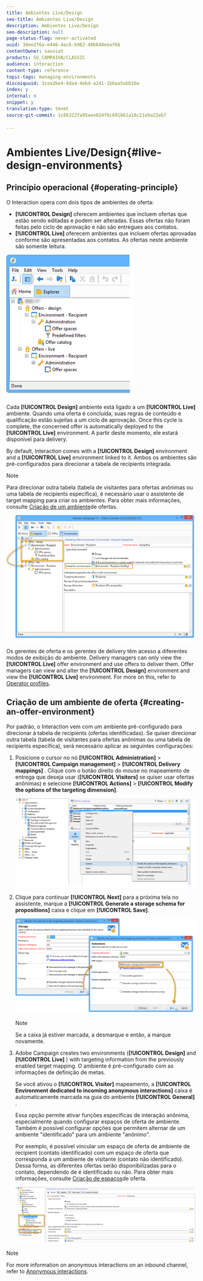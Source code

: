 ```yaml
---
title: Ambientes Live/Design
seo-title: Ambientes Live/Design
description: Ambientes Live/Design
seo-description: null
page-status-flag: never-activated
uuid: 38ee2f6a-e446-4ac6-b962-40b648eeaf66
contentOwner: sauviat
products: SG_CAMPAIGN/CLASSIC
audience: interaction
content-type: reference
topic-tags: managing-environments
discoiquuid: 3cea2be4-4da4-4ebd-a241-1bbaa5abb16e
index: y
internal: n
snippet: y
translation-type: tm+mt
source-git-commit: 1c86322fa95aee024f6c691b61a10c21a9a22eb7

---
```



# Ambientes Live/Design{#live-design-environments}

## Princípio operacional {#operating-principle}

O Interaction opera com dois tipos de ambientes de oferta:

* **[!UICONTROL Design]** oferecem ambientes que incluem ofertas que estão sendo editadas e podem ser alteradas. Essas ofertas não foram feitas pelo ciclo de aprovação e não são entregues aos contatos.
* **[!UICONTROL Live]** oferecem ambientes que incluem ofertas aprovadas conforme são apresentadas aos contatos. As ofertas neste ambiente são somente leitura.

![](assets/offer_environments_overview_001.png)

Cada **[!UICONTROL Design]** ambiente está ligado a um **[!UICONTROL Live]** ambiente. Quando uma oferta é concluída, suas regras de conteúdo e qualificação estão sujeitas a um ciclo de aprovação. Once this cycle is complete, the concerned offer is automatically deployed to the **[!UICONTROL Live]** environment. A partir deste momento, ele estará disponível para delivery.

By default, Interaction comes with a **[!UICONTROL Design]** environment and a **[!UICONTROL Live]** environment linked to it. Ambos os ambientes são pré-configurados para direcionar a tabela de recipients integrada.

>[!NOTE]
>
>Para direcionar outra tabela (tabela de visitantes para ofertas anônimas ou uma tabela de recipients específica), é necessário usar o assistente de target mapping para criar os ambientes. Para obter mais informações, consulte [Criação de um ambiente](#creating-an-offer-environment)de ofertas.

![](assets/offer_environments_overview_002.png)

Os gerentes de oferta e os gerentes de delivery têm acesso a diferentes modos de exibição do ambiente. Delivery managers can only view the **[!UICONTROL Live]** offer environment and use offers to deliver them. Offer managers can view and alter the **[!UICONTROL Design]** environment and view the **[!UICONTROL Live]** environment. For more on this, refer to [Operator profiles](../../interaction/using/operator-profiles.md).

## Criação de um ambiente de oferta {#creating-an-offer-environment}

Por padrão, o Interaction vem com um ambiente pré-configurado para direcionar à tabela de recipients (ofertas identificadas). Se quiser direcionar outra tabela (tabela de visitantes para ofertas anônimas ou uma tabela de recipients específica), será necessário aplicar as seguintes configurações:

1. Posicione o cursor no nó **[!UICONTROL Administration]** > **[!UICONTROL Campaign management]** > **[!UICONTROL Delivery mappings]** . Clique com o botão direito do mouse no mapeamento de entrega que deseja usar (**[!UICONTROL Visitors]** se quiser usar ofertas anônimas) e selecione **[!UICONTROL Actions]** > **[!UICONTROL Modify the options of the targeting dimension]**.

   ![](assets/offer_env_anonymous_001.png)

1. Clique para continuar **[!UICONTROL Next]** para a próxima tela no assistente, marque a **[!UICONTROL Generate a storage schema for propositions]** caixa e clique em **[!UICONTROL Save]**.

   ![](assets/offer_env_anonymous_002.png)

   >[!NOTE]
   >
   >Se a caixa já estiver marcada, a desmarque e então, a marque novamente.

1. Adobe Campaign creates two environments (**[!UICONTROL Design]** and **[!UICONTROL Live]** ) with targeting information from the previously enabled target mapping. O ambiente é pré-configurado com as informações de definição de metas.

   Se você ativou o **[!UICONTROL Visitor]** mapeamento, a **[!UICONTROL Environment dedicated to incoming anonymous interactions]** caixa é automaticamente marcada na guia do ambiente **[!UICONTROL General]** .

   Essa opção permite ativar funções específicas de interação anônima, especialmente quando configurar espaços de oferta de ambiente. Também é possível configurar opções que permitem alternar de um ambiente &quot;identificado&quot; para um ambiente &quot;anônimo&quot;.

   Por exemplo, é possível vincular um espaço de oferta de ambiente de recipient (contato identificado) com um espaço de oferta que corresponda a um ambiente de visitante (contato não identificado). Dessa forma, as diferentes ofertas serão disponibilizadas para o contato, dependendo de é identificado ou não. Para obter mais informações, consulte [Criação de espaços](../../interaction/using/creating-offer-spaces.md)de oferta.

   ![](assets/offer_env_anonymous_003.png)

>[!NOTE]
>
>For more information on anonymous interactions on an inbound channel, refer to [Anonymous interactions](../../interaction/using/anonymous-interactions.md).


